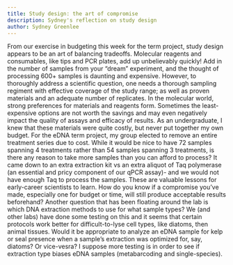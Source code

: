 ```yaml
---
title: Study design: the art of compromise
description: Sydney's reflection on study design
author: Sydney Greenlee
---
```


From our exercise in budgeting this week for the term project, study design appears to be an art of balancing tradeoffs. Molecular reagents and consumables, like tips and PCR plates, add up unbelievably quickly! Add in the number of samples from your “dream” experiment, and the thought of processing 600+ samples is daunting and expensive. However, to thoroughly address a scientific question, one needs a thorough sampling regiment with effective coverage of the study range; as well as proven materials and an adequate number of replicates. In the molecular world, strong preferences for materials and reagents form. Sometimes the least-expensive options are not worth the savings and may even negatively impact the quality of assays and efficacy of results. As an undergraduate, I knew that these materials were quite costly, but never put together my own budget. For the eDNA term project, my group elected to remove an entire treatment series due to cost. While it would be nice to have 72 samples spanning 4 treatments rather than 54 samples spanning 3 treatments, is there any reason to take more samples than you can afford to process? It came down to an extra extraction kit vs an extra aliquot of Taq polymerase (an essential and pricy component of our qPCR assay)- and we would not have enough Taq to process the samples. These are valuable lessons for early-career scientists to learn. How do you know if a compromise you’ve made, especially one for budget or time, will still produce acceptable results beforehand? Another question that has been floating around the lab is which DNA extraction methods to use for what sample types? We (and other labs) have done some testing on this and it seems that certain protocols work better for difficult-to-lyse cell types, like diatoms, then animal tissues. Would it be appropriate to analyze an eDNA sample for kelp or seal presence when a sample’s extraction was optimized for, say, diatoms? Or vice-vesra? I suppose more testing is in order to see if extraction type biases eDNA samples (metabarcoding and single-species).